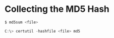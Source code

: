 # Collecting the MD5 Hash

```bash
$ md5sum <file>
```

```powershell
C:\> certutil -hashfile <file> md5
```
